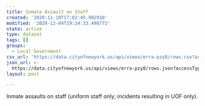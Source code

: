 ```yaml
---
title: Inmate Assault on Staff
created: '2020-11-10T17:02:45.902910'
modified: '2020-12-04T19:24:33.498772'
state: active
type: dataset
tags: []
groups:
  - Local Government
csv_url: 'https://data.cityofnewyork.us/api/views/erra-pzy8/rows.csv?accessType=DOWNLOAD'
json_url: >-
  https://data.cityofnewyork.us/api/views/erra-pzy8/rows.json?accessType=DOWNLOAD
layout: post

---
```

Inmate assaults on staff (uniform staff only; incidents resulting in UOF only).
